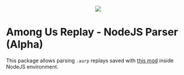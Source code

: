 <p align="center">
  <a href="https://store.steampowered.com/app/945360/Among_Us/"><img src="https://cdn.cloudflare.steamstatic.com/steam/apps/945360/header.jpg"></a>
</p>

# Among Us Replay - NodeJS Parser (Alpha)

This package allows parsing `.aurp` replays saved with [this mod](https://raw.githubusercontent.com/Smertig/among-us-replay-mod) inside NodeJS environment.
